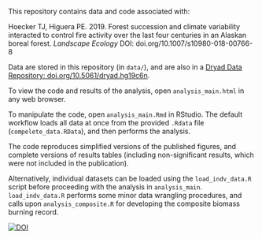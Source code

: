 This repository contains data and code associated with:

Hoecker TJ, Higuera PE. 2019. Forest succession and climate variability interacted to control fire activity over the last four centuries in an Alaskan boreal forest. *Landscape Ecology* DOI: doi.org/10.1007/s10980-018-00766-8

Data are stored in this repository (in `data/`), and are also in a [Dryad Data Repository: doi.org/10.5061/dryad.hg19c6n](doi.org/10.5061/dryad.hg19c6n).

To view the code and results of the analysis, open `analysis_main.html` in any web browser. 

To manipulate the code, open `analysis_main.Rmd` in RStudio. The default workflow loads all data at once from the provided `.Rdata` file (`compelete_data.RData`), and then performs the analysis. 

The code reproduces simplified versions of the published figures, and complete versions of results tables (including non-significant results, which were not included in the publication). 

Alternatively, individual datasets can be loaded using the `load_indv_data.R` script before proceeding with the analysis in `analysis_main`. `load_indv_data.R` performs some minor data wrangling procedures, and calls upon `analysis_composite.R` for developing the composite biomass burning record.

[![DOI](https://zenodo.org/badge/104701659.svg)](https://zenodo.org/badge/latestdoi/104701659)
